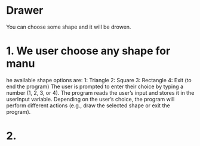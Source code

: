 # Drawer
You can choose some shape and it will be drowen.

# 1. We user choose any shape for manu

he available shape options are:
1: Triangle
2: Square
3: Rectangle
4: Exit (to end the program)
The user is prompted to enter their choice by typing a number (1, 2, 3, or 4).
The program reads the user’s input and stores it in the userInput variable.
Depending on the user’s choice, the program will perform different actions (e.g., draw the selected shape or exit the program).

# 2. 

